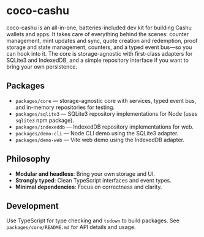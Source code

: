 # coco-cashu

coco-cashu is an all-in-one, batteries-included dev kit for building Cashu wallets and apps. It takes care of everything behind the scenes: counter management, mint updates and sync, quote creation and redemption, proof storage and state management, counters, and a typed event bus—so you can hook into it. The core is storage-agnostic with first-class adapters for SQLite3 and IndexedDB, and a simple repository interface if you want to bring your own persistence.

## Packages

- `packages/core` — storage-agnostic core with services, typed event bus, and in-memory repositories for testing.
- `packages/sqlite3` — SQLite3 repository implementations for Node (uses `sqlite3` npm package).
- `packages/indexeddb` — IndexedDB repository implementations for web.
- `packages/demo-cli` — Node CLI demo using the SQLite3 adapter.
- `packages/demo-web` — Vite web demo using the IndexedDB adapter.

## Philosophy

- **Modular and headless**: Bring your own storage and UI.
- **Strongly typed**: Clean TypeScript interfaces and event types.
- **Minimal dependencies**: Focus on correctness and clarity.

## Development

Use TypeScript for type checking and `tsdown` to build packages. See `packages/core/README.md` for API details and usage.
